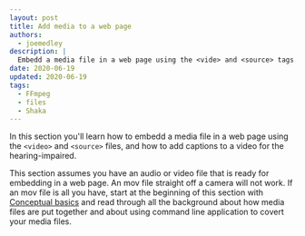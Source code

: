 ```yaml
---
layout: post
title: Add media to a web page
authors:
  - joemedley
description: |
  Embedd a media file in a web page using the <vide> and <source> tags.
date: 2020-06-19
updated: 2020-06-19
tags:
  - FFmpeg
  - files
  - Shaka
---
```


In this section you'll learn how to embedd a media file in a web page using the
`<video>` and `<source>` files, and how to add captions to a video for the
hearing-impaired.

This section assumes you have an audio or video file that is ready for embedding
in a web page. An mov file straight off a camera will not work. If an mov file
is all you have, start at the beginning of this section with [Conceptual
basics](../media-experience/) and read through all the background about how
media files are put together and about using command line application to covert
your media files.

